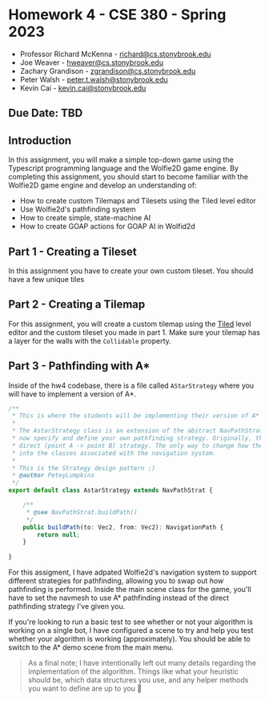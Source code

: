 # Homework 4 - CSE 380 - Spring 2023

- Professor Richard McKenna - richard@cs.stonybrook.edu
- Joe Weaver - hweaver@cs.stonybrook.edu
- Zachary Grandison - zgrandison@cs.stonybrook.edu
- Peter Walsh - peter.t.walsh@stonybrook.edu
- Kevin Cai - kevin.cai@stonybrook.edu

## Due Date: TBD

## Introduction
In this assignment, you will make a simple top-down game using the Typescript programming language and the Wolfie2D game engine. By completing this assignment, you should start to become familiar with the Wolfie2D game engine and develop an understanding of:

- How to create custom Tilemaps and Tilesets using the Tiled level editor
- Use Wolfie2d's pathfinding system
- How to create simple, state-machine AI
- How to create GOAP actions for GOAP AI in Wolfid2d


## Part 1 - Creating a Tileset
In this assignment you have to create your own custom tileset. You should have a few unique tiles

## Part 2 - Creating a Tilemap
For this assignment, you will create a custom tilemap using the [Tiled]() level editor and the custom tileset you made in part 1. Make sure your tilemap has a layer for the walls with the `Collidable` property.

## Part 3 - Pathfinding with A*
Inside of the hw4 codebase, there is a file called `AStarStrategy` where you will have to implement a version of A*. 

```typescript 
/**
 * This is where the students will be implementing their version of A* - in theory.
 * 
 * The AstarStrategy class is an extension of the abstract NavPathStrategy class. For our navigation system, you can
 * now specify and define your own pathfinding strategy. Originally, the two options were to use Djikstras or a
 * direct (point A -> point B) strategy. The only way to change how the pathfinding was done was by hard-coding things
 * into the classes associated with the navigation system. 
 * 
 * This is the Strategy design pattern ;)
 * @author PeteyLumpkins
 */
export default class AstarStrategy extends NavPathStrat {

    /**
     * @see NavPathStrat.buildPath()
     */
    public buildPath(to: Vec2, from: Vec2): NavigationPath {
        return null;
    }
    
}
```

For this assigment, I have adpated Wolfie2d's navigation system to support different strategies for pathfinding, allowing you to swap out *how* pathfinding is performed. Inside the main scene class for the game, you'll have to set the navmesh to use A* pathfinding instead of the direct pathfinding strategy I've given you.

If you're looking to run a basic test to see whether or not your algorithm is working on a single bot, I have configured a scene to try and help you test whether your algorithm is working (approximately). You should be able to switch to the A* demo scene from the main menu.

> As a final note; I have intentionally left out many details regarding the implementation of the algorithm. Things like what your heuristic should be, which data structures you use, and any helper methods you want to define are up to you :slightly_smiling_face: 
